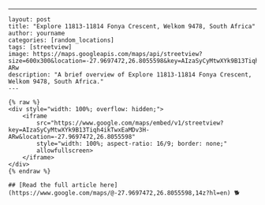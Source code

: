 ---
    layout: post
    title: "Explore 11813-11814 Fonya Crescent, Welkom 9478, South Africa"
    author: yourname
    categories: [random_locations]
    tags: [streetview]
    image: https://maps.googleapis.com/maps/api/streetview?size=600x300&location=-27.9697472,26.8055598&key=AIzaSyCyMtwXYk9B13Tiqh4ikTwxEaMDv3H-ARw
    description: "A brief overview of Explore 11813-11814 Fonya Crescent, Welkom 9478, South Africa."
    ---
    
    {% raw %}
    <div style="width: 100%; overflow: hidden;">
        <iframe
            src="https://www.google.com/maps/embed/v1/streetview?key=AIzaSyCyMtwXYk9B13Tiqh4ikTwxEaMDv3H-ARw&location=-27.9697472,26.8055598"
            style="width: 100%; aspect-ratio: 16/9; border: none;"
            allowfullscreen>
        </iframe>
    </div>
    {% endraw %}
    
    ## [Read the full article here](https://www.google.com/maps/@-27.9697472,26.8055598,14z?hl=en) 🐕